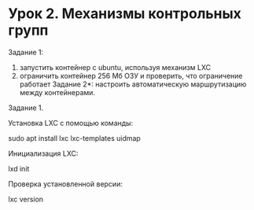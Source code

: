 # Урок 2. Механизмы контрольных групп
Задание 1:
1) запустить контейнер с ubuntu, используя механизм LXC
2) ограничить контейнер 256 Мб ОЗУ и проверить, что ограничение работает
Задание 2*: настроить автоматическую маршрутизацию между контейнерами.

Задание 1.

Установка LXC с помощью команды:

sudo apt install lxc lxc-templates uidmap

Инициализация LXC:

lxd init

Проверка установленной версии:

lxc version


